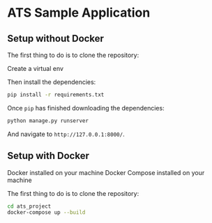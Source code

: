 # ATS Sample Application

## Setup without Docker

The first thing to do is to clone the repository:

Create a virtual env

Then install the dependencies:

```sh
pip install -r requirements.txt
```

Once `pip` has finished downloading the dependencies:
```sh
python manage.py runserver
```
And navigate to `http://127.0.0.1:8000/`.

## Setup with Docker

Docker installed on your machine
Docker Compose installed on your machine

The first thing to do is to clone the repository:

```sh
cd ats_project
docker-compose up --build
```